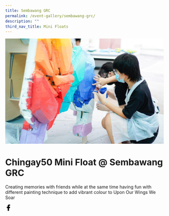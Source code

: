 ```yaml
---
title: Sembawang GRC
permalink: /event-gallery/sembawang-grc/
description: ""
third_nav_title: Mini Floats
---
```


![](/images/Event%20Gallery/chingay50-mini-float-@-sembawang-grc-2.jpeg)

# **Chingay50 Mini Float @ Sembawang GRC**
Creating memories with friends while at the same time having fun with different painting technique to add vibrant colour to Upon Our Wings We Soar

<a href="http://www.facebook.com/sharer.php?u=http://www.chingay.gov.sg/image/event-gallery/chingay50-mini-float-@-sembawang-grc" style="float:left;">
	<img src="/images/facebook.png" style="width:auto;height:20px;">
</a>